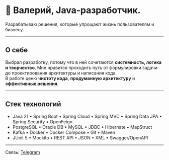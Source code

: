 # 👋 Валерий, Java-разработчик. 

Разрабатываю решения, которые упрощают жизнь пользователям и бизнесу.  

---

## О себе

Выбрал разработку, потому что в ней сочетаются **системность, логика и творчество**.
Мне нравится проходить путь от формулировки задачи до проектирования архитектуры и написания кода.  
В работе ценю **чистоту кода**, **продуманную архитектуру** и **эффективные решения**.  


---

## Стек технологий

- Java 21 • Spring Boot • Spring Cloud • Spring MVC • Spring Data JPA • Spring Security • OpenFeign  
- PostgreSQL • Oracle DB • MySQL • JDBC • Hibernate • MapStruct  
- Kafka • Docker • Docker Compose • Git • Maven 
- JUnit 5 • Mockito • REST API • JSON • XML • Swagger/OpenAPI  

---
<!--
## 📊 GitHub Статистика

![GitHub Stats](https://github-readme-stats.vercel.app/api?username=valeriyek&show_icons=true&theme=tokyonight)  
![Top Langs](https://github-readme-stats.vercel.app/api/top-langs/?username=valeriyek&layout=compact&theme=tokyonight)

---
-->
Связь: [Telegram](https://t.me/valeriikoval) 
